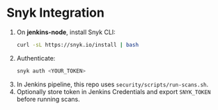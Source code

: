 
# Snyk Integration

1. On **jenkins-node**, install Snyk CLI:
   ```bash
   curl -sL https://snyk.io/install | bash
   ```
2. Authenticate:
   ```bash
   snyk auth <YOUR_TOKEN>
   ```
3. In Jenkins pipeline, this repo uses `security/scripts/run-scans.sh`.
4. Optionally store token in Jenkins Credentials and export `SNYK_TOKEN` before running scans.
